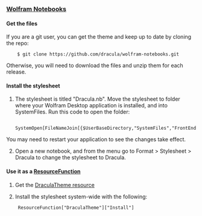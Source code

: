 ### [Wolfram Notebooks](https://www.wolfram.com/notebooks/)

#### Get the files

If you are a git user, you can get the theme and keep up to date by cloning the repo:

        $ git clone https://github.com/dracula/wolfram-notebooks.git
        
Otherwise, you will need to download the files and unzip them for each release.

#### Install the stylesheet

1. The stylesheet is titled "Dracula.nb". Move the stylesheet to folder where your Wolfram Desktop application is installed, and into SystemFiles. Run this code to open the folder:

        SystemOpen[FileNameJoin[{$UserBaseDirectory,"SystemFiles","FrontEnd","StyleSheets"}]]

You may need to restart your application to see the changes take effect.

2. Open a new notebook, and from the menu go to Format > Stylesheet > Dracula to change the stylesheet to Dracula.

#### Use it as a [ResourceFunction](https://reference.wolfram.com/language/ref/ResourceFunction.html)
1. Get the [DraculaTheme resource](https://resources.wolframcloud.com/FunctionRepository/resources/DraculaTheme)
2. Install the stylesheet system-wide with the following:

        ResourceFunction["DraculaTheme"]["Install"]

